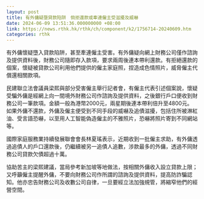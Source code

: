 ```yaml
---
layout: post
title: 有外傭疑墮貸款陷阱　倘拒還款或牽連僱主受滋擾及威嚇
date: 2024-06-09 13:51:36.000000000 +08:00
link: https://news.rthk.hk/rthk/ch/component/k2/1756714-20240609.htm
categories: rthk
---
```


有外傭懷疑墮入貸款陷阱，甚至牽連僱主受害。有外傭疑向網上財務公司僅作諮詢及提供資料後，財務公司隨即存入款項，要求兩周後連本帶利還款。有拒絕還款的個案，懷疑被貸款公司利用他們提供的僱主家庭照，捏造成色情照片，威脅僱主代償還相關款項。

民建聯立法會議員梁熙與部分受害僱主舉行記者會，有僱主代表引述個案說，懷疑受騙外傭是經網上向一間境外財務公司作諮詢及提供資料，之後銀行戶口便收到財務公司一筆款項。金額一般為港幣2000元，兩星期後連本帶利倍升至4800元。如果外傭不還款，外傭及僱主便受到不同手段的威嚇及追債滋擾，包括住所被淋紅油、受言語恐嚇，以至用人工智能偽造僱主的不雅照片，恐嚇將照片寄到不同網站等。

國際家庭服務業持續發展聯會會長林夏瑤表示，近期收到一批僱主求助，有外傭透過追債人的戶口還款後，仍繼續被另一追債人追數，涉款最多的外傭，透過不同財務公司貸款欠債超過十萬。

協助苦主的梁熙建議，當局參考新加坡等地做法，按相關外傭收入設立貸款上限；又呼籲僱主提醒外傭，不要向財務公司作所謂的諮詢及提供資料，提高防詐騙認知。他亦忠告財務公司及收數公司自律，一旦要經立法加強規管，將縮窄他們的經營空間。
